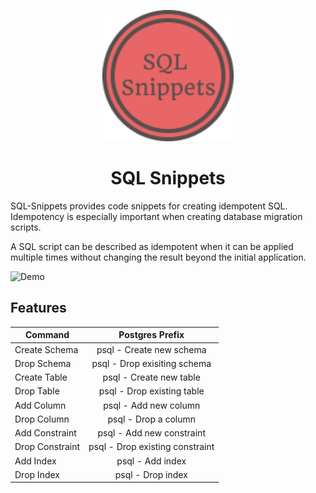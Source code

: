 <p align="center">
  <a href="https://www.gatsbyjs.com">
    <img alt="SQL Snippets Logo" src="./icon.png" width="210" />
  </a>
</p>
<h1 align="center">
SQL Snippets
</h1>

SQL-Snippets provides code snippets for creating idempotent SQL. Idempotency is especially important when creating database migration scripts.

A SQL script can be described as idempotent when it can be applied multiple times without changing the result beyond the initial application.

![Demo](sql-snippets.gif)

## Features

| Command       | Postgres Prefix |
| ------------- |:-------------:|
| Create Schema | psql - Create new schema |
| Drop Schema   | psql - Drop exisiting schema |
| Create Table  | psql - Create new table |
| Drop Table | psql - Drop existing table |
| Add Column | psql - Add new column |
| Drop Column | psql - Drop a column |
| Add Constraint | psql - Add new constraint |
| Drop Constraint | psql - Drop existing constraint |
| Add Index | psql - Add index |
| Drop Index | psql - Drop index |

